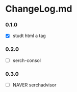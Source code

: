 # ChangeLog.md

### 0.1.0
- [x] studt html a tag

### 0.2.0
- [ ] serch-consol

### 0.3.0
- [ ] NAVER serchadvisor
